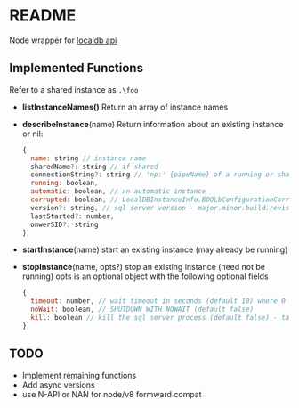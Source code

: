 # README #

Node wrapper for [localdb api](https://docs.microsoft.com/en-us/previous-versions/sql/sql-server-2012/hh245842(v%3dsql.110))

## Implemented Functions

Refer to a shared instance as `.\foo`

* __listInstanceNames()__
  Return an array of instance names

* __describeInstance__(name)
  Return information about an existing instance or nil:
  ```javascript
  {
  	name: string // instance name
  	sharedName?: string // if shared
  	connectionString?: string // 'np:' {pipeName} of a running or shared instance
  	running: boolean,
  	automatic: boolean, // an automatic instance
  	corrupted: boolean, // LocalDBInstanceInfo.BOOLbConfigurationCorrupted, whatever that means
  	version?: string, // sql server version - major.minor.build.revision
  	lastStarted?: number,
  	onwerSID?: string
  }
  ```

* __startInstance__(name)
  start an existing instance (may already be running)

* __stopInstance__(name, opts?)
  stop an existing instance (need not be running)
  opts is an optional object with the following optional fields
  ```javascript
  {
  	timeout: number, // wait timeout in seconds (default 10) where 0 commences shutdown without awaiting resolution
  	noWait: boolean, // SHUTDOWN WITH NOWAIT (default false)
  	kill: boolean // kill the sql server process (default false) - takes precendence over noWait
  }
  ```

## TODO

* Implement remaining functions
* Add async versions
* use N-API or NAN for node/v8 formward compat
